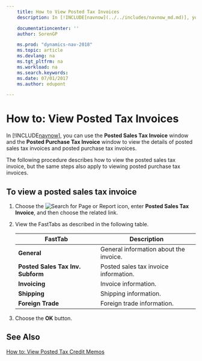 ```yaml
---
    title: How to View Posted Tax Invoices
    description: In [!INCLUDE[navnow](../../includes/navnow_md.md)], you can use the **Posted Sales Tax Invoice** window and the **Posted Purchase Tax Invoice** window to view the details of posted sales tax invoices and posted purchase tax invoices.

    documentationcenter: ''
    author: SorenGP

    ms.prod: "dynamics-nav-2018"
    ms.topic: article
    ms.devlang: na
    ms.tgt_pltfrm: na
    ms.workload: na
    ms.search.keywords:
    ms.date: 07/01/2017
    ms.author: edupont

---
```

# How to: View Posted Tax Invoices
In [!INCLUDE[navnow](../../includes/navnow_md.md)], you can use the **Posted Sales Tax Invoice** window and the **Posted Purchase Tax Invoice** window to view the details of posted sales tax invoices and posted purchase tax invoices.  

The following procedure describes how to view the posted sales tax invoice, but the same steps also apply to viewing posted purchase tax invoices.  

## To view a posted sales tax invoice  

1.  Choose the ![Search for Page or Report](../../media/ui-search/search_small.png "Search for Page or Report icon") icon, enter **Posted Sales Tax Invoice**, and then choose the related link.  
2.  View the FastTabs as described in the following table.  

    |FastTab|Description|  
    |-------------|---------------------------------------|  
    |**General**|General information about the invoice.|  
    |**Posted Sales Tax Inv. Subform**|Posted sales tax invoice information.|  
    |**Invoicing**|Invoice information.|  
    |**Shipping**|Shipping information.|  
    |**Foreign Trade**|Foreign trade information.|  

3.  Choose the **OK** button.  

## See Also  
 [How to: View Posted Tax Credit Memos](how-to-view-posted-tax-credit-memos.md) 
